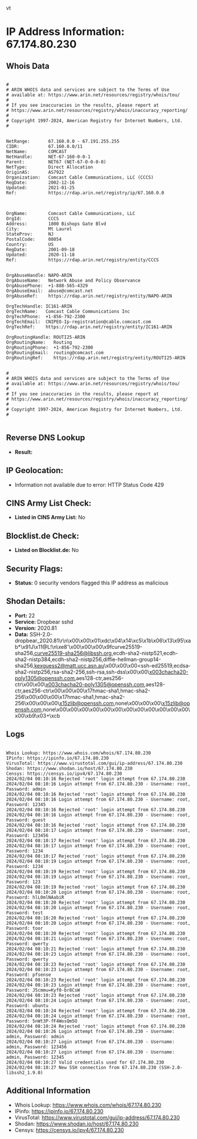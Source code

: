 vt
# IP Address Information: 67.174.80.230

## Whois Data
```

#
# ARIN WHOIS data and services are subject to the Terms of Use
# available at: https://www.arin.net/resources/registry/whois/tou/
#
# If you see inaccuracies in the results, please report at
# https://www.arin.net/resources/registry/whois/inaccuracy_reporting/
#
# Copyright 1997-2024, American Registry for Internet Numbers, Ltd.
#


NetRange:       67.160.0.0 - 67.191.255.255
CIDR:           67.160.0.0/11
NetName:        COMCAST
NetHandle:      NET-67-160-0-0-1
Parent:         NET67 (NET-67-0-0-0-0)
NetType:        Direct Allocation
OriginAS:       AS7922
Organization:   Comcast Cable Communications, LLC (CCCS)
RegDate:        2002-12-16
Updated:        2021-01-25
Ref:            https://rdap.arin.net/registry/ip/67.160.0.0



OrgName:        Comcast Cable Communications, LLC
OrgId:          CCCS
Address:        1800 Bishops Gate Blvd
City:           Mt Laurel
StateProv:      NJ
PostalCode:     08054
Country:        US
RegDate:        2001-09-18
Updated:        2020-11-18
Ref:            https://rdap.arin.net/registry/entity/CCCS


OrgAbuseHandle: NAPO-ARIN
OrgAbuseName:   Network Abuse and Policy Observance
OrgAbusePhone:  +1-888-565-4329 
OrgAbuseEmail:  abuse@comcast.net
OrgAbuseRef:    https://rdap.arin.net/registry/entity/NAPO-ARIN

OrgTechHandle: IC161-ARIN
OrgTechName:   Comcast Cable Communications Inc
OrgTechPhone:  +1-856-792-2300 
OrgTechEmail:  CNIPEO-Ip-registration@cable.comcast.com
OrgTechRef:    https://rdap.arin.net/registry/entity/IC161-ARIN

OrgRoutingHandle: ROUTI25-ARIN
OrgRoutingName:   Routing
OrgRoutingPhone:  +1-856-792-2300 
OrgRoutingEmail:  routing@comcast.com
OrgRoutingRef:    https://rdap.arin.net/registry/entity/ROUTI25-ARIN


#
# ARIN WHOIS data and services are subject to the Terms of Use
# available at: https://www.arin.net/resources/registry/whois/tou/
#
# If you see inaccuracies in the results, please report at
# https://www.arin.net/resources/registry/whois/inaccuracy_reporting/
#
# Copyright 1997-2024, American Registry for Internet Numbers, Ltd.
#


```
## Reverse DNS Lookup
- **Result:** 

## IP Geolocation:
- Information not available due to error: HTTP Status Code 429

## CINS Army List Check:
- **Listed in CINS Army List:** 
No

## Blocklist.de Check:
- **Listed on Blocklist.de:** 
No

## Security Flags:
- **Status:** 0 security vendors flagged this IP address as malicious

## Shodan Details:
- **Port:** 22
- **Service:** Dropbear sshd
- **Version:** 2020.81
- **Data:** SSH-2.0-dropbear_2020.81\r\n\x00\x00\x01\xdc\x04\x14\xc5\x1b\x06\x13\x95\xab*\x91J\x11@L!\n\xe8\'\x00\x00\x00\x9fcurve25519-sha256,curve25519-sha256@libssh.org,ecdh-sha2-nistp521,ecdh-sha2-nistp384,ecdh-sha2-nistp256,diffie-hellman-group14-sha256,kexguess2@matt.ucc.asn.au\x00\x00\x00<ssh-ed25519,ecdsa-sha2-nistp256,rsa-sha2-256,ssh-rsa,ssh-dss\x00\x00\x003chacha20-poly1305@openssh.com,aes128-ctr,aes256-ctr\x00\x00\x003chacha20-poly1305@openssh.com,aes128-ctr,aes256-ctr\x00\x00\x00\x17hmac-sha1,hmac-sha2-256\x00\x00\x00\x17hmac-sha1,hmac-sha2-256\x00\x00\x00\x15zlib@openssh.com,none\x00\x00\x00\x15zlib@openssh.com,none\x00\x00\x00\x00\x00\x00\x00\x00\x00\x00\x00\x00\x00\xb9\x03+\xcb

## Logs
```

Whois Lookup: https://www.whois.com/whois/67.174.80.230
IPinfo: https://ipinfo.io/67.174.80.230
VirusTotal: https://www.virustotal.com/gui/ip-address/67.174.80.230
Shodan: https://www.shodan.io/host/67.174.80.230
Censys: https://censys.io/ipv4/67.174.80.230
2024/02/04 08:10:16 Rejected 'root' login attempt from 67.174.80.230
2024/02/04 08:10:16 Login attempt from 67.174.80.230 - Username: root, Password: admin
2024/02/04 08:10:16 Rejected 'root' login attempt from 67.174.80.230
2024/02/04 08:10:16 Login attempt from 67.174.80.230 - Username: root, Password: 12345
2024/02/04 08:10:16 Rejected 'root' login attempt from 67.174.80.230
2024/02/04 08:10:16 Login attempt from 67.174.80.230 - Username: root, Password: guest
2024/02/04 08:10:16 Rejected 'root' login attempt from 67.174.80.230
2024/02/04 08:10:17 Login attempt from 67.174.80.230 - Username: root, Password: 123456
2024/02/04 08:10:17 Rejected 'root' login attempt from 67.174.80.230
2024/02/04 08:10:17 Login attempt from 67.174.80.230 - Username: root, Password: 1234
2024/02/04 08:10:17 Rejected 'root' login attempt from 67.174.80.230
2024/02/04 08:10:19 Login attempt from 67.174.80.230 - Username: root, Password: 1234
2024/02/04 08:10:19 Rejected 'root' login attempt from 67.174.80.230
2024/02/04 08:10:19 Login attempt from 67.174.80.230 - Username: root, Password: 123
2024/02/04 08:10:19 Rejected 'root' login attempt from 67.174.80.230
2024/02/04 08:10:20 Login attempt from 67.174.80.230 - Username: root, Password: hlL0mlNAabiR
2024/02/04 08:10:20 Rejected 'root' login attempt from 67.174.80.230
2024/02/04 08:10:20 Login attempt from 67.174.80.230 - Username: root, Password: test
2024/02/04 08:10:20 Rejected 'root' login attempt from 67.174.80.230
2024/02/04 08:10:20 Login attempt from 67.174.80.230 - Username: root, Password: toor
2024/02/04 08:10:20 Rejected 'root' login attempt from 67.174.80.230
2024/02/04 08:10:21 Login attempt from 67.174.80.230 - Username: root, Password: qwerty
2024/02/04 08:10:21 Rejected 'root' login attempt from 67.174.80.230
2024/02/04 08:10:23 Login attempt from 67.174.80.230 - Username: root, Password: qwerty
2024/02/04 08:10:23 Rejected 'root' login attempt from 67.174.80.230
2024/02/04 08:10:23 Login attempt from 67.174.80.230 - Username: root, Password: pfsense
2024/02/04 08:10:23 Rejected 'root' login attempt from 67.174.80.230
2024/02/04 08:10:23 Login attempt from 67.174.80.230 - Username: root, Password: J5cmmu=Kyf0-br8CsW
2024/02/04 08:10:23 Rejected 'root' login attempt from 67.174.80.230
2024/02/04 08:10:24 Login attempt from 67.174.80.230 - Username: root, Password: ubuntu
2024/02/04 08:10:24 Rejected 'root' login attempt from 67.174.80.230
2024/02/04 08:10:24 Login attempt from 67.174.80.230 - Username: root, Password: 5nWt3P-fF4WosQm5O
2024/02/04 08:10:24 Rejected 'root' login attempt from 67.174.80.230
2024/02/04 08:10:26 Login attempt from 67.174.80.230 - Username: admin, Password: admin
2024/02/04 08:10:27 Login attempt from 67.174.80.230 - Username: admin, Password: 123456
2024/02/04 08:10:27 Login attempt from 67.174.80.230 - Username: admin, Password: 12345
2024/02/04 08:10:27 Valid credentials used for 67.174.80.230
2024/02/04 08:10:27 New SSH connection from 67.174.80.230 (SSH-2.0-libssh2_1.9.0)

```
## Additional Information
- Whois Lookup: https://www.whois.com/whois/67.174.80.230
- IPinfo: https://ipinfo.io/67.174.80.230
- VirusTotal: https://www.virustotal.com/gui/ip-address/67.174.80.230
- Shodan: https://www.shodan.io/host/67.174.80.230
- Censys: https://censys.io/ipv4/67.174.80.230

